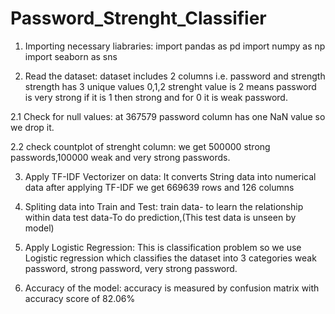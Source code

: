 # Password_Strenght_Classifier

1. Importing necessary liabraries:
   import pandas as pd
   import numpy as np
   import seaborn as sns

2. Read the dataset:
   dataset includes 2 columns i.e. password and strength
   strength has 3 unique values 0,1,2
   strenght value is 2 means password is very strong
   if it is 1 then strong and for 0 it is weak password.

 2.1 Check for null values:
   at 367579 password column has one NaN value so we drop it.

 2.2 check countplot of strenght column:
   we get 500000 strong passwords,100000 weak and very strong passwords.

3. Apply TF-IDF Vectorizer on data:
   It converts String data into numerical data
   after applying TF-IDF we get 669639 rows and 126 columns

4. Spliting data into Train and Test:
   train data- to learn the relationship within data
   test data-To do prediction,(This test data is unseen by model)

5. Apply Logistic Regression:
   This is classification problem so we use Logistic regression which classifies the dataset into 3 categories
   weak password, strong password, very strong password.

6. Accuracy of the model:
   accuracy is measured by confusion matrix with accuracy score of 82.06%
   







